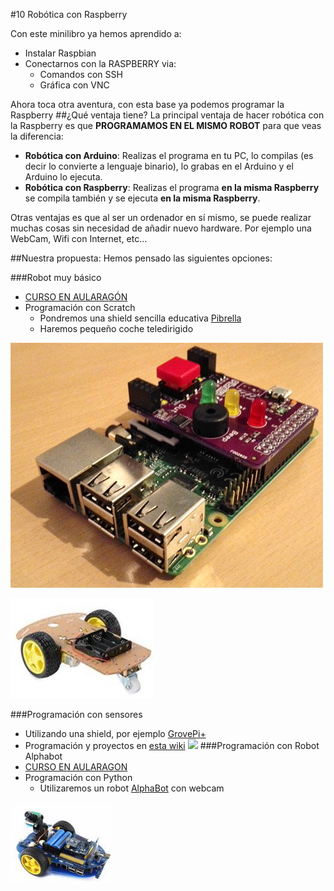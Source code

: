 #10 Robótica con Raspberry

Con este minilibro ya hemos aprendido a:
* Instalar Raspbian
* Conectarnos con la RASPBERRY via:
    * Comandos con SSH
    * Gráfica con VNC
    
Ahora toca otra aventura, con esta base ya podemos programar la Raspberry
##¿Qué ventaja tiene?
La principal ventaja de hacer robótica con la Raspberry es que **PROGRAMAMOS EN EL MISMO ROBOT** para que veas la diferencia:

* **Robótica con Arduino**: Realizas el programa en tu PC, lo compilas (es decir lo convierte a lenguaje binario), lo grabas en el Arduino y el Arduino lo ejecuta.
* **Robótica con Raspberry**: Realizas el programa **en la misma Raspberry** se compila también y se ejecuta **en la misma Raspberry**.

Otras ventajas es que al ser un ordenador en sí mismo,  se puede realizar muchas cosas sin necesidad de añadir nuevo hardware. Por ejemplo una WebCam, Wifi con Internet, etc...

##Nuestra propuesta:
Hemos pensado las siguientes opciones:

###Robot muy básico
* [CURSO EN AULARAGÓN](https://catedu.gitbooks.io/pibrella/content/)
* Programación con Scratch 
    * Pondremos una shield sencilla educativa [Pibrella](http://pibrella.com/)
    * Haremos pequeño coche teledirigido

![](/assets/pibrella.jpg)

![](/assets/Selection_001.jpg)


###Programación con sensores
* Utilizando una shield, por ejemplo [GrovePi+](https://www.seeedstudio.com/GrovePi%2B-p-2241.html)
* Programación y proyectos en [esta wiki](http://wiki.seeedstudio.com/Grove_System/)
![](https://www.seeedstudio.com/upload/image/20161021/1477039769923791.jpg)
###Programación con Robot Alphabot
* [CURSO EN AULARAGON](https://catedu.gitbooks.io/alphabot/content/)
* Programación con Python
    * Utilizaremos un robot [AlphaBot](https://www.waveshare.com/wiki/AlphaBot) con webcam
    
![](/assets/alphabot.png)

